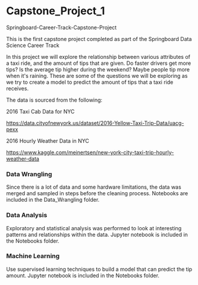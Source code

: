 # Capstone_Project_1
Springboard-Career-Track-Capstone-Project

This is the first capstone project completed as part of the Springboard Data Science Career Track

In this project we will explore the relationship between various attributes of a taxi ride, and the amount of tips that are given.  Do faster drivers get more tips?  Is the average tip higher during the weekend?  Maybe people tip more when it's raining.  These are some of the questions we will be exploring as we try to create a model to predict the amount of tips that a taxi ride receives.

The data is sourced from the following:

2016 Taxi Cab Data for NYC

https://data.cityofnewyork.us/dataset/2016-Yellow-Taxi-Trip-Data/uacg-pexx

2016 Hourly Weather Data in NYC

https://www.kaggle.com/meinertsen/new-york-city-taxi-trip-hourly-weather-data

### Data Wrangling

Since there is a lot of data and some hardware limitations, the data was merged and sampled in steps before the cleaning process.  Notebooks are included in the Data_Wrangling folder.

### Data Analysis

Exploratory and statistical analysis was performed to look at interesting patterns and relationships within the data.  Jupyter notebook is included in the Notebooks folder.

### Machine Learning

Use supervised learning techniques to build a model that can predict the tip amount.  Jupyter notebook is included in the Notebooks folder.



